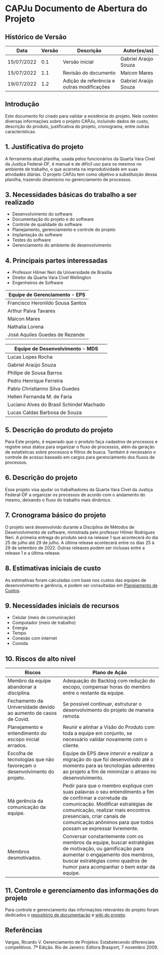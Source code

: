 # CAPJu Documento de Abertura do Projeto
## Histórico de Versão

**Data** | **Versão** | **Descrição** | **Autor(es/as)**|
|--- | --- | --- | ---| 
|15/07/2022 | 0.1 | Versão inicial | Gabriel Araújo Souza |
|15/07/2022 | 1.1 | Revisão do documento | Maicon Mares|
|19/07/2022 | 1.2 | Adição de referência e outras modificações | Gabriel Araújo Souza |


## Introdução
Este documento foi criado para validar a existência do projeto. Nele contém diversas informações sobre o projeto CAPJu, incluindo dados de custo, descrição do produto, justificativa do projeto, cronograma, entre outras características.  

## 1. Justificativa do projeto
A ferramenta atual planilha, usada pelos funcionários da Quarta Vara Cível da Justiça Federal-DF, é manual e de difícil uso para os mesmos no ambiente de trabalho, o que acarreta na improdutividade em suas atividades diárias. O projeto CAPJu tem como objetivo a substituição dessa planilha, trazendo dinamismo no gerenciamento de processos.

## 3. Necessidades básicas do trabalho a ser realizado
- Desenvolvimento do software
- Documentação do projeto e do software
- Controle de qualidade do software
- Planejamento, gerenciamento e controle do projeto
- Implantação do software
- Testes do software
- Gerenciamento do ambiente de desenvolvimento

## 4. Principais partes interessadas
- Professor Hilmer Neri da Universidade de Brasília
- Diretor da Quarta Vara Cível Wellington
- Engenheiros de Software

| Equipe de Gerenciamento - EPS | 
|--------- |
|  Francisco Heronildo Sousa Santos         |
|  Arthur Paiva Tavares                     |
|  Maicon Mares                             |
|  Nathalia Lorena                          |
|  José Aquiles Guedes de Rezende           |

| Equipe de Desenvolvimento - MDS | 
|-----------|
|  Lucas Lopes Rocha                        | 
|  Gabriel Araújo Souza                     |
|  Philipe de Sousa Barros                  |
|  Pedro Henrique Ferreira                  |
|  Pablo Christianno Silva Guedes           |
|  Hellen Fernanda M. de Faria              |
|  Luciano Alves do Brasil Schindel Machado |
|  Lucas Caldas Barbosa de Souza            |

## 5. Descrição do produto do projeto
Para Este projeto, é esperado que o produto faça cadastros de processos e registre seus status para organizar o fluxo de processos, além da geração de estatísticas sobre processos e filtros de busca. Também é necessário o controle de acesso baseado em cargos para gerenciamento dos fluxos de processos.

## 6. Descrição do projeto
Esse projeto visa ajudar os trabalhadores da Quarta Vara Cível da Justiça Federal-DF a organizar os processos de acordo com o andamento do mesmo, deixando o fluxo do trabalho mais dinâmico.

## 7. Cronograma básico do projeto
O projeto será desenvolvido durante a Disciplina de Métodos de Desenvolvimento de software, ministrada pelo professor Hilmer Rodrigues Neri. A primeira entrega do produto será na release 1 que acontecerá do dia 25 de julho até 29 de julho. A última release acontecerá entre os dias 25 à 29 de setembro de 2022. Outras releases podem ser inclusas entre a release 1 e a última release. 

## 8. Estimativas iniciais de custo
As estimativas foram calculadas com base nos custos das equipes de desenvolvimento e gerência, e podem ser consultadas em [Planejamento de Custos](/docs/planejamento/planejamento-de-custo.md). 

## 9. Necessidades iniciais de recursos
- Celular (meio de comunicação)
- Computador (meio de trabalho)
- Energia
- Tempo
- Conexão com internet
- Comida

## 10. Riscos de alto nível

| Riscos | Plano de Ação | 
|--------- | ---------|
|  Membro da equipe abandonar a disciplina. | Adequação do Backlog com redução do escopo, compensar horas do membro entre o restante da equipe.
|  Fechamento da Universidade devido ao aumento de casos de Covid. | Se possível continuar, estruturar o desenvolvimento do projeto de maneira remota.
|  Planejamento e entendimento do escopo inicial errados. | Reunir e alinhar a Visão do Produto com toda a equipe em conjunto, se necessário validar novamente com o cliente.
|  Escolha de tecnologias que não favoreçam o desenvolvimento do projeto. | Equipe de EPS deve intervir e realizar a migração do que foi desenvolvido até o momento para as tecnologias aderentes ao projeto a fim de minimizar o atraso no desenvolvimento.
|  Má gerência da comunicação da equipe. | Pedir para que o membro explique com suas palavras o seu entendimento a fim de confirmar a corretude da comunicação. Modificar estratégias de comunicação, realizar mais encontros presenciais, criar canais de comunicação anônimos para que todos possam se expressar livremente.
| Membros desmotivados. | Conversar constantemente com os membros da equipe, buscar estratégias de motivação, ou gamificação para aumentar o engajamento dos membros, buscar estratégias como quadros de humor para acompanhar o bem estar da equipe.

## 11. Controle e gerenciamento das informações do projeto 
Para controle e gerenciamento das informações relevantes do projeto foram dedicados o [repositório de documentação](https://github.com/fga-eps-mds/2022-1-CAPJu-Doc) e [wiki do projeto](https://fga-eps-mds.github.io/2022-1-CAPJu-Doc/#/). 

## Referências
Vargas, Ricardo V. Gerenciamento de Projetos: Estabelecendo diferenciais competitivos. 7ª Edição. Rio de Janeiro: Editora Brasport, 7 novembro 2009.
